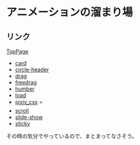 # アニメーションの溜まり場

## リンク

[TopPage](https://taiga248.github.io/animation)

- [card](https://taiga248.github.io/animation/card)
- [circle-header](https://taiga248.github.io/animation/circle-header)
- [drag](https://taiga248.github.io/animation/drag)
- [freedrag](https://taiga248.github.io/animation/freedrag)
- [humber](https://taiga248.github.io/animation/humber)
- [load](https://taiga248.github.io/animation/load)
- [pixiv_css](https://taiga248.github.io/animation//pixiv_css) ⭐️
- [scroll](https://taiga248.github.io/animation/scroll)
- [slide-show](https://taiga248.github.io/animation/slide-show)
- [sticky](https://taiga248.github.io/animation/sticky)

その時の気分でやっているので、まとまってなさそう。
